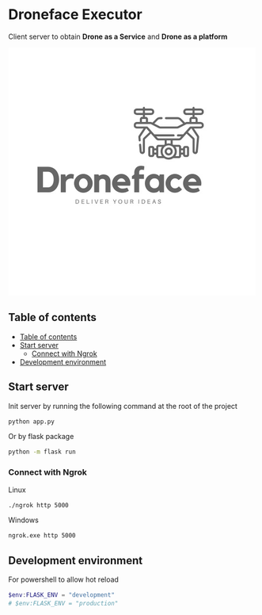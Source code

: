 # Droneface Executor

Client server to obtain **Drone as a Service** and **Drone as a platform**

![droneface](doc/droneface.jpeg)

## Table of contents
* [Table of contents](#table-of-contents)
* [Start server](#start-server)
  * [Connect with Ngrok](#connect-with-ngrok)
* [Development environment](#development-environment)

## Start server

Init server by running the following command at the root of the project

```bash
python app.py
```

Or by flask package

```bash
python -m flask run
```


### Connect with Ngrok

Linux

```bash
./ngrok http 5000
```

Windows

```bash
ngrok.exe http 5000
```

## Development environment

For powershell to allow hot reload
```powershell
$env:FLASK_ENV = "development"
# $env:FLASK_ENV = "production"
```
